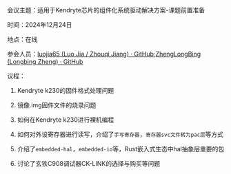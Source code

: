 会议主题：适用于Kendryte芯片的组件化系统驱动解决方案-课题前置准备

时间：2024年12月24日

地点：在线

参会人员：[luojia65 (Luo Jia / Zhouqi Jiang) · GitHub](https://github.com/luojia65);[ZhengLongBing (Longbing Zheng) · GitHub](https://github.com/ZhengLongBing)

议程：

1. Kendryte k230的固件格式处理问题

2. 镜像.img固件文件的烧录问题

3. 如何在Kendryte k230进行裸机编程 

4. 如何对外设寄存器进行读写，介绍了`手写寄存器`，`寄存器svc文件转为pac层`等方式

5. 介绍了`embedded-hal`，`embedded-io`等，Rust嵌入式生态中hal抽象层重要的包

6. 讨论了玄铁C908调试器CK-LINK的选择与购买等问题
